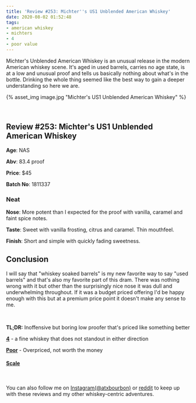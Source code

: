 ```yaml
---
title: 'Review #253: Michter''s US1 Unblended American Whiskey'
date: 2020-08-02 01:52:48
tags:
- american whiskey
- michters
- 4
- poor value
---
```


Michter's Unblended American Whiskey is an unusual release in the modern American whiskey scene. It's aged in used barrels, carries no age state, is at a low and unusual proof and tells us basically nothing about what's in the bottle. Drinking the whole thing seemed like the best way to gain a deeper understanding so here we are.

{% asset_img image.jpg "Michter's US1 Unblended American Whiskey" %}

&nbsp;

## Review #253: Michter's US1 Unblended American Whiskey
**Age**: NAS

**Abv**: 83.4 proof

**Price**: $45

**Batch No**: 1811337

### Neat
**Nose**: More potent than I expected for the proof with vanilla, caramel and faint spice notes.

**Taste**: Sweet with vanilla frosting, citrus and caramel. Thin mouthfeel.

**Finish**: Short and simple with quickly fading sweetness.

## Conclusion

I will say that "whiskey soaked barrels" is my new favorite way to say "used barrels" and that's also my favorite part of this dram. There was nothing wrong with it but other than the surprisingly nice nose it was dull and underwhelming throughout. If it was a budget priced offering I'd be happy enough with this but at a premium price point it doesn't make any sense to me.

&nbsp;

**TL;DR:** Inoffensive but boring low proofer that's priced like something better


[**4**](https://atxbourbon.com/tags/4/) - a fine whiskey that does not standout in either direction

[**Poor**](https://atxbourbon.com/tags/poor-value/) - Overpriced, not worth the money

#### [Scale](http://atxbourbon.com/Scale/)

&nbsp;

You can also follow me on [Instagram(@atxbourbon)](https://www.instagram.com/atxbourbon/) or [reddit](https://www.reddit.com/r/atxbourbon/) to keep up with these reviews and my other whiskey-centric adventures.
